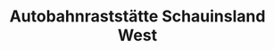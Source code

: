 ---
title: "Autobahnraststätte Schauinsland West"
url: /freiburg-im-breisgau/autobahnraststaette-schauinsland-west/
shop: Allgemein
---